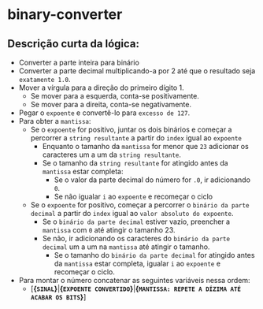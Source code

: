 # binary-converter
## Descrição curta da lógica:
- Converter a parte inteira para binário
- Converter a parte decimal multiplicando-a por 2 até que o resultado seja `exatamente 1.0`.
- Mover a vírgula para a direção do primeiro dígito 1.
    - Se mover para a esquerda, conta-se positivamente.
    - Se mover para a direita, conta-se negativamente.
- Pegar o `expoente` e convertê-lo para `excesso de 127`.
- Para obter a `mantissa`:
    - Se o `expoente` for positivo, juntar os dois binários e começar a percorrer a `string resultante` a partir do `index` igual ao `expoente`
        - Enquanto o tamanho da `mantissa` for menor que `23` adicionar os caracteres um a um da `string resultante`.
        - Se o tamanho da `string resultante` for atingido antes da `mantissa` estar completa:
            - Se o valor da parte decimal do número for `.0`, ir adicionando `0`.
            - Se não  igualar `i` ao `expoente` e recomeçar o ciclo
    - Se o `expoente` for positivo, começar a percorrer o `binário da parte decimal` a partir do `index` igual ao `valor absoluto do expoente`.
        - Se o `binário da parte decimal` estiver vazio, preencher a `mantissa` com `0` até atingir o tamanho 23.
        - Se não, ir adicionando os caracteres do `binário da parte decimal` um a um na `mantissa` até atingir o tamanho.
            - Se o tamanho do `binário da parte decimal` for atingido antes da `mantissa` estar completa, igualar `i` ao `expoente` e recomeçar o ciclo.    
- Para montar o número concatenar as seguintes variáveis nessa ordem:
    - [**{`SINAL`}**|**{`EXPOENTE CONVERTIDO`}**|**{`MANTISSA: REPETE A DÍZIMA ATÉ ACABAR OS BITS`}**]
